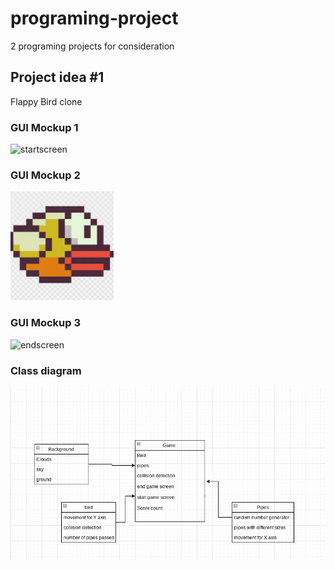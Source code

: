 # programing-project
2 programing projects for consideration
## Project idea #1
Flappy Bird clone

### GUI Mockup 1
![startscreen]()
### GUI Mockup 2
![flappybird](images/Flappybirdimage.png)
### GUI Mockup 3
![endscreen]()
### Class diagram
![Class Diagram](images/Flappybird.png)
